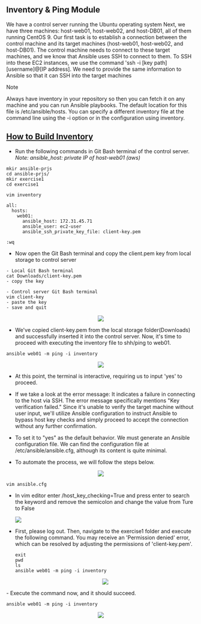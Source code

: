 ## Inventory & Ping Module
We have a control server running the Ubuntu operating system Next, we have three machines: host-web01, host-web02, and host-DB01, all of them running CentOS 9. Our first task is to establish a connection between the control machine and its target machines (host-web01, host-web02, and host-DB01). The control machine needs to connect to these target machines, and we know that Ansible uses SSH to connect to them. To SSH into these EC2 instances, we use the command 'ssh -i [key path] [username]@[IP address]. We need to provide the same information to Ansible so that it can SSH into the target machines

>[!Note]
> Always have inventory in your repository so then you can fetch it on any machine and you can run Ansible playbooks. The default location for this file is /etc/ansible/hosts. You can specify a different inventory file at the command line using the -i  option or in the configuration using inventory. <path>


## <a href="https://docs.ansible.com/ansible/latest/inventory_guide/intro_inventory.html" target="_blank"> How to Build Inventory </a>
- Run the following commands in Git Bash terminal of the control server. _Note: ansible_host: private IP of host-web01 (aws)_

```
mkir ansible-prjs
cd ansible-prjs/
mkir exercise1
cd exercise1

vim inventory

all:
  hosts:
    web01:
      ansible_host: 172.31.45.71
      ansible_user: ec2-user
      ansible_ssh_private_key_file: client-key.pem

:wq
```
- Now open the Git Bash terminal and copy the client.pem key from local storage to control server
```
- Local Git Bash terminal
cat Downloads/client-key.pem
- copy the key

- Control server Git Bash terminal
vim client-key
- paste the key
- save and quit

```
<p align="center">
  <img src="https://github.com/k-mughal/Ansible/assets/18217530/9c1a82bb-dbd2-4f33-aa8b-872833e3e31a">
</p>

- We've copied client-key.pem from the local storage folder(Downloads) and successfully inserted it into the control server. Now, it's time to proceed with executing the inventory file to shh/ping to web01.
  

```
ansible web01 -m ping -i inventory

```
<p align="center">
  <img src="https://github.com/k-mughal/Ansible/assets/18217530/247bbcba-299f-457d-baa2-20344ff51887">
</p>

- At this point, the terminal is interactive, requiring us to input 'yes' to proceed. 
  
- If we take a look at the error message: It indicates a failure in connecting to the host via SSH. The error message specifically mentions "Key verification failed." Since it's unable to verify the target machine without user input, we'll utilize Ansible configuration to instruct Ansible to bypass host key checks and simply proceed to accept the connection without any further confirmation.
 
-  To set it to "yes" as the default behavior. We must generate an Ansible configuration file. We can find the configuration file at /etc/ansible/ansible.cfg, although its content is quite minimal.
-  To automate the process, we will follow the steps below.
<p align="center">
  <img src="https://github.com/k-mughal/Ansible/assets/18217530/d1daa8c1-aa78-4d64-82ec-9791795ccc83">
</p>

```
vim ansible.cfg
```
- In vim editor enter /host_key_checking=True and press enter to search the keyword and remove the semicolon and change the value from Ture to False
  <p align="left">
  <img src="https://github.com/k-mughal/Ansible/assets/18217530/3a8fbb92-59b7-4bca-8ce6-3a6582571fff">
</p>

- First, please log out. Then, navigate to the exercise1 folder and execute the following command. You may receive an 'Permission denied' error, which can be resolved by adjusting the permissions of 'client-key.pem'.
  ```
  exit
  pwd
  ls
  ansible web01 -m ping -i inventory
  ```
  <p align="center">
  <img src="https://github.com/k-mughal/Ansible/assets/18217530/a1f97429-37af-4314-8629-d6f454d1eaaa">
</p>
- Execute the command now, and it should succeed.

```
ansible web01 -m ping -i inventory
```

<p align="center">
  <img src="https://github.com/k-mughal/Ansible/assets/18217530/bb56982c-d22b-4a65-af41-7682f052c295">
</p>




  

